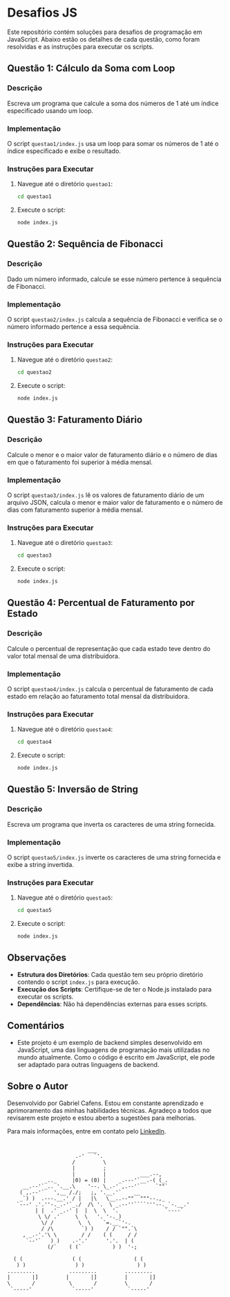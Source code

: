 # Desafios JS

Este repositório contém soluções para desafios de programação em JavaScript. Abaixo estão os detalhes de cada questão, como foram resolvidas e as instruções para executar os scripts.

## Questão 1: Cálculo da Soma com Loop

### Descrição
Escreva um programa que calcule a soma dos números de 1 até um índice especificado usando um loop.

### Implementação
O script `questao1/index.js` usa um loop para somar os números de 1 até o índice especificado e exibe o resultado.

### Instruções para Executar
1. Navegue até o diretório `questao1`:
    ```bash
    cd questao1
    ```
2. Execute o script:
    ```bash
    node index.js
    ```

## Questão 2: Sequência de Fibonacci

### Descrição
Dado um número informado, calcule se esse número pertence à sequência de Fibonacci.

### Implementação
O script `questao2/index.js` calcula a sequência de Fibonacci e verifica se o número informado pertence a essa sequência.

### Instruções para Executar
1. Navegue até o diretório `questao2`:
    ```bash
    cd questao2
    ```
2. Execute o script:
    ```bash
    node index.js
    ```

## Questão 3: Faturamento Diário

### Descrição
Calcule o menor e o maior valor de faturamento diário e o número de dias em que o faturamento foi superior à média mensal.

### Implementação
O script `questao3/index.js` lê os valores de faturamento diário de um arquivo JSON, calcula o menor e maior valor de faturamento e o número de dias com faturamento superior à média mensal.

### Instruções para Executar
1. Navegue até o diretório `questao3`:
    ```bash
    cd questao3
    ```
2. Execute o script:
    ```bash
    node index.js
    ```

## Questão 4: Percentual de Faturamento por Estado

### Descrição
Calcule o percentual de representação que cada estado teve dentro do valor total mensal de uma distribuidora.

### Implementação
O script `questao4/index.js` calcula o percentual de faturamento de cada estado em relação ao faturamento total mensal da distribuidora.

### Instruções para Executar
1. Navegue até o diretório `questao4`:
    ```bash
    cd questao4
    ```
2. Execute o script:
    ```bash
    node index.js
    ```

## Questão 5: Inversão de String

### Descrição
Escreva um programa que inverta os caracteres de uma string fornecida.

### Implementação
O script `questao5/index.js` inverte os caracteres de uma string fornecida e exibe a string invertida.

### Instruções para Executar
1. Navegue até o diretório `questao5`:
    ```bash
    cd questao5
    ```
2. Execute o script:
    ```bash
    node index.js
    ```

## Observações

- **Estrutura dos Diretórios**: Cada questão tem seu próprio diretório contendo o script `index.js` para execução.
- **Execução dos Scripts**: Certifique-se de ter o Node.js instalado para executar os scripts.
- **Dependências**: Não há dependências externas para esses scripts.

## Comentários

- Este projeto é um exemplo de backend simples desenvolvido em JavaScript, uma das linguagens de programação mais utilizadas no mundo atualmente. Como o código é escrito em JavaScript, ele pode ser adaptado para outras linguagens de backend.

## Sobre o Autor

Desenvolvido por Gabriel Cafens. Estou em constante aprendizado e aprimoramento das minhas habilidades técnicas. Agradeço a todos que revisarem este projeto e estou aberto a sugestões para melhorias.

Para mais informações, entre em contato pelo [LinkedIn](https://www.linkedin.com/in/gabriel0311/).


```                         ___

                          ___
                      .-'   `'.
                     /         \
                     |         ;
                     |         |           ___.--,
            _.._     |0) = (0) |    _.---'`__.-( (_.
     __.--'`_.. '.__.\    '--. \_.-' ,.--'`     `""`
    ( ,.--'`   ',__ /./;   ;, '.__.'`    __
    _`) )  .---.__.' / |   |\   \__..--""  """--.,_
   `---' .'.''-._.-'`_./  /\ '.  \ _.--''````'''--._`-.__.'
         | |  .' _.-' |  |  \  \  '.               `----`
          \ \/ .'     \  \   '. '-._)
           \/ /        \  \    `=.__`'-.
           / /\         `) )    / / `"".`\
     , _.-'.'\ \        / /    ( (     / /
      `--'`   ) )    .-'.'      '.'.  | (
             (/`    ( (`          ) )  '-;    
            
  ( (                ( (                 ( (                
   ) )                ) )                 ) )               
.........           .........         .........           
|       |]         |       |]         |       |]                
\       /           \       /         \       /              
 `-----'             `-----'           `-----'  
